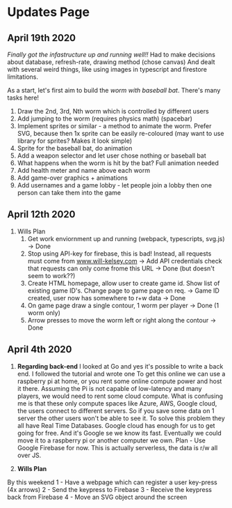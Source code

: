 # Updates Page

## April 19th 2020

*Finally got the infastructure up and running well!!*
Had to make decisions about database, refresh-rate, drawing method (chose canvas)
And dealt with several weird things, like using images in typescript and firestore limitations.

As a start, let's first aim to build the *worm with baseball bat*. There's many tasks here!

1. Draw the 2nd, 3rd, Nth worm which is controlled by different users
2. Add jumping to the worm (requires physics math) (spacebar)
3. Implement sprites or similar - a method to animate the worm. Prefer SVG, because then 1x sprite can be easily re-coloured (may want to use library for sprites? Makes it look simple)
4. Sprite for the baseball bat, do animation
5. Add a weapon selector and let user chose nothing or baseball bat
6. What happens when the worm is hit by the bat? Full animation needed
7. Add health meter and name above each worm
8. Add game-over graphics + animations
9. Add usernames and a game lobby - let people join a lobby then one person can take them into the game

## April 12th 2020

1. Wills Plan
   1. Get work enviornment up and running (webpack, typescripts, svg.js) -> Done
   2. Stop using API-key for firebase, this is bad! Instead, all requests must come from www.will-kelsey.com -> Add API credentials check that requests can only come frome this URL -> Done (but doesn't seem to work??)
   3. Create HTML homepage, allow user to create game id. Show list of existing game ID's. Change page to game page on req. -> Game ID created, user now has somewhere to r+w data -> Done
   4. On game page draw a single contour, 1 worm per player -> Done (1 worm only)
   5. Arrow presses to move the worm left or right along the contour -> Done

## April 4th 2020

1. **Regarding back-end**
I looked at Go and yes it's possible to write a back end. I followed the tutorial and wrote one To get this online we can use a raspberry pi at home, or you rent some online compute power and host it there.
Assuming the Pi is not capable of low-latency and many players, we would need to rent some cloud compute.
What is confusing me is that these only compute spaces like Azure, AWS, Google cloud, the users connect to different servers. So if you save some data on 1 server the other users won't be able to see it.
To solve this problem they all have Real Time Databases. Google cloud has enough for us to get going for free. And it's Google se we know its fast.
Eventually we could move it to a raspberry pi or another computer we own.
Plan - Use Google Firebase for now. This is actually serverless, the data is r/w all over JS.

2. **Wills Plan**

By this weekend
1 - Have a webpage which can register a user key-press (4x arrows)
2 - Send the keypress to Firebase
3 - Receive the keypress back from Firebase
4 - Move an SVG object around the screen
